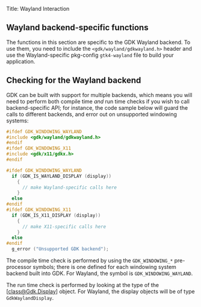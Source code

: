 Title: Wayland Interaction

## Wayland backend-specific functions

The functions in this section are specific to the GDK Wayland backend.
To use them, you need to include the `<gdk/wayland/gdkwayland.h>` header and
use the Wayland-specific pkg-config `gtk4-wayland` file to build your
application.

## Checking for the Wayland backend

GDK can be built with support for multiple backends, which means you will
need to perform both compile time *and* run time checks if you wish to call
backend-specific API; for instance, the code sample below will guard the
calls to different backends, and error out on unsupported windowing systems:

```c
#ifdef GDK_WINDOWING_WAYLAND
#include <gdk/wayland/gdkwayland.h>
#endif
#ifdef GDK_WINDOWING_X11
#include <gdk/x11/gdkx.h>
#endif

#ifdef GDK_WINDOWING_WAYLAND
  if (GDK_IS_WAYLAND_DISPLAY (display))
    {
      // make Wayland-specific calls here
    }
  else
#endif
#ifdef GDK_WINDOWING_X11
  if (GDK_IS_X11_DISPLAY (display))
    {
      // make X11-specific calls here
    }
  else
#endif
  g_error ("Unsupported GDK backend");
```

The compile time check is performed by using the `GDK_WINDOWING_*`
pre-processor symbols; there is one defined for each windowing system
backend built into GDK. For Wayland, the symbol is `GDK_WINDOWING_WAYLAND`.

The run time check is performed by looking at the type of the
[class@Gdk.Display] object. For Wayland, the display objects will be of type
`GdkWaylandDisplay`.
